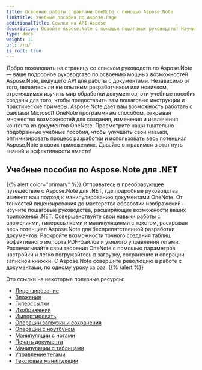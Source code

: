```yaml
---
title: Освоение работы с файлами OneNote с помощью Aspose.Note
linktitle: Учебные пособия по Aspose.Page
additionalTitle: Ссылки на API Aspose
description: Освойте Aspose.Note с помощью пошаговых руководств! Научитесь программно манипулировать файлами OneNote для эффективной обработки документов.
type: docs
weight: 11
url: /ru/
is_root: true
---
```


Добро пожаловать на страницу со списком руководств по Aspose.Note — ваше подробное руководство по освоению мощных возможностей Aspose.Note, ведущего API для работы с документами. Независимо от того, являетесь ли вы опытным разработчиком или новичком, стремящимся изучить мир обработки документов, эти учебные пособия созданы для того, чтобы предоставить вам пошаговые инструкции и практические примеры. Aspose.Note дает вам возможность работать с файлами Microsoft OneNote программным способом, открывая множество возможностей для создания, изменения и извлечения контента из документов OneNote. Просмотрите наши тщательно подобранные учебные пособия, чтобы улучшить свои навыки, оптимизировать процесс разработки и использовать весь потенциал Aspose.Note в своих приложениях. Давайте отправимся в этот путь знаний и эффективности вместе!

## Учебные пособия по Aspose.Note для .NET
{{% alert color="primary" %}}
Отправьтесь в преобразующее путешествие с Aspose.Note для .NET, где подробные руководства изменят ваш подход к манипулированию документами OneNote. От тонкостей лицензирования до мастерства обработки изображений — изучите пошаговые руководства, расширяющие возможности ваших приложений .NET. Совершенствуйте свои навыки работы с вложениями, гиперссылками и манипуляциями с текстом, раскрывая весь потенциал Aspose.Note для беспрепятственной разработки документов. Раскройте возможности точного создания таблиц, эффективного импорта PDF-файлов и умелого управления тегами. Распечатывайте свои творения OneNote с помощью параметров настройки и легко погружайтесь в загрузку, сохранение и операции записной книжки. С Aspose.Note совершите революцию в работе с документами, по одному уроку за раз.
{{% /alert %}}

Это ссылки на некоторые полезные ресурсы:
 
- [Лицензирование](./net/licensing/)
- [Вложения](./net/attachments/)
- [Гиперссылки](./net/hyperlinks/)
- [Изображений](./net/images/)
- [Импортировать](./net/import/)
- [Операции загрузки и сохранения](./net/loading-and-saving-operations/)
- [Операции с ноутбуком](./net/notebook-operations/)
- [Манипуляции с нотами](./net/note-manipulation/)
- [Печать документа](./net/printing-document/)
- [Манипуляции с таблицами](./net/table-manipulation/)
- [Управление тегами](./net/tag-management/)
- [Текстовые манипуляции](./net/text-manipulation/)

